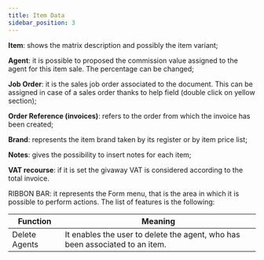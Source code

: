 ```yaml
---
title: Item Data
sidebar_position: 3
---
```


**Item**: shows the matrix description and possibly the item variant;

**Agent**: it is possible to proposed the commission value assigned to the agent for this item sale. The percentage can be changed;

**Job Order**: it is the sales job order associated to the document. This can be assigned in case of a sales order thanks to help field (double click on yellow section); 

**Order Reference (invoices)**: refers to the order from which the invoice has been created; 

**Brand**: represents the item brand taken by its register or by item price list; 

**Notes**: gives the possibility to insert notes for each item;

**VAT recourse**: if it is set the givaway VAT is considered according to the total invoice.

RIBBON BAR: it represents the Form menu, that is the area in which it is possible to perform actions. The list of features is the following:



| Function | Meaning |
| --- | --- |
| Delete Agents | It enables the user to delete the agent, who has been associated to an item.  |






